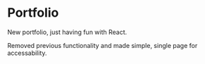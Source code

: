# Portfolio

New portfolio, just having fun with React. 

Removed previous functionality and made simple, single page for accessability.
